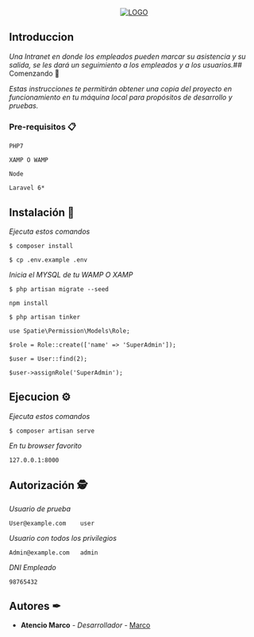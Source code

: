 <p align="center">
<a href="https://github.com/MarcoAtencio/JuventudGlobalizada" ><img src="https://github.com/MarcoAtencio/JuventudGlobalizada/blob/master/public/img/logo.png" alt="LOGO" with="250"></a>
</p>

## Introduccion

_Una Intranet en donde los empleados pueden marcar su asistencia y su salida, se les dará un seguimiento a los empleados y a los usuarios._## Comenzando 🏅

_Estas instrucciones te permitirán obtener una copia del proyecto en funcionamiento en tu máquina local para propósitos de desarrollo y pruebas._


### Pre-requisitos 📋

```
PHP7
```

```
XAMP O WAMP
```

```
Node
```

```
Laravel 6*
```


## Instalación 🔧

_Ejecuta estos comandos_

```
$ composer install
```

```
$ cp .env.example .env
```

_Inicia el MYSQL de tu WAMP O XAMP_

```	
$ php artisan migrate --seed
```

```
npm install
```

```
$ php artisan tinker
```

```
use Spatie\Permission\Models\Role;

$role = Role::create(['name' => 'SuperAdmin']);

$user = User::find(2);

$user->assignRole('SuperAdmin');
```

## Ejecucion ⚙

_Ejecuta estos comandos_

```
$ composer artisan serve
```

_En tu browser favorito_

```
127.0.0.1:8000
```


## Autorización 🕵‍

_Usuario de prueba_

```
User@example.com    user
```

_Usuario con todos los privilegios_

```
Admin@example.com   admin
```

_DNI Empleado_

```
98765432
```

## Autores ✒

* **Atencio Marco** - *Desarrollador* - [Marco](https://github.com/MarcoAtencio)

